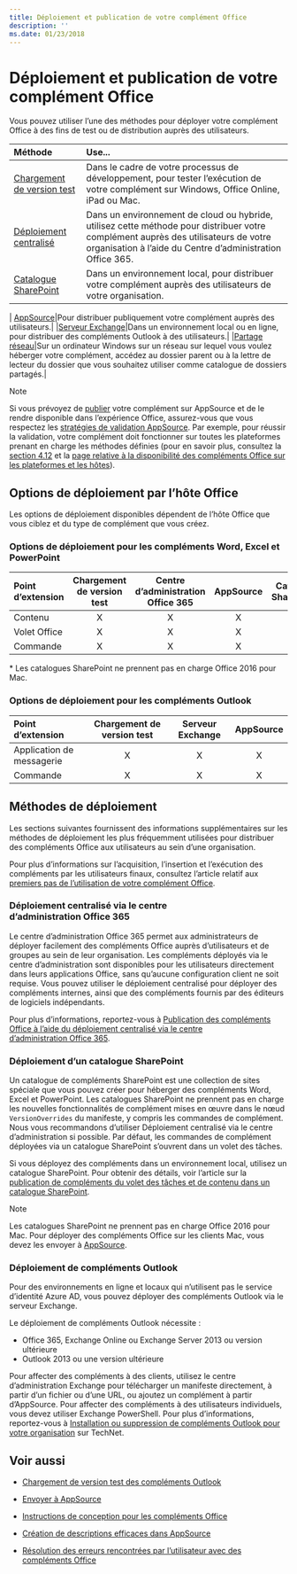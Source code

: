 ```yaml
---
title: Déploiement et publication de votre complément Office
description: ''
ms.date: 01/23/2018
---
```


# <a name="deploy-and-publish-your-office-add-in"></a>Déploiement et publication de votre complément Office

Vous pouvez utiliser l’une des méthodes pour déployer votre complément Office à des fins de test ou de distribution auprès des utilisateurs.

|**Méthode**|**Use...**|
|:---------|:------------|
|[Chargement de version test](../testing/create-a-network-shared-folder-catalog-for-task-pane-and-content-add-ins.md)|Dans le cadre de votre processus de développement, pour tester l’exécution de votre complément sur Windows, Office Online, iPad ou Mac.|
|[Déploiement centralisé](centralized-deployment.md)|Dans un environnement de cloud ou hybride, utilisez cette méthode pour distribuer votre complément auprès des utilisateurs de votre organisation à l’aide du Centre d’administration Office 365.|
|[Catalogue SharePoint](publish-task-pane-and-content-add-ins-to-an-add-in-catalog.md)|Dans un environnement local, pour distribuer votre complément auprès des utilisateurs de votre organisation.|
|
  [AppSource](https://docs.microsoft.com/fr-fr/office/dev/store/submit-to-the-office-store)|Pour distribuer publiquement votre complément auprès des utilisateurs.|
|[Serveur Exchange](#outlook-add-in-deployment)|Dans un environnement local ou en ligne, pour distribuer des compléments Outlook à des utilisateurs.|
|[Partage réseau](../testing/create-a-network-shared-folder-catalog-for-task-pane-and-content-add-ins.md)|Sur un ordinateur Windows sur un réseau sur lequel vous voulez héberger votre complément, accédez au dossier parent ou à la lettre de lecteur du dossier que vous souhaitez utiliser comme catalogue de dossiers partagés.|

> [!NOTE]
> Si vous prévoyez de [publier](../publish/publish.md) votre complément sur AppSource et de le rendre disponible dans l’expérience Office, assurez-vous que vous respectez les [stratégies de validation AppSource](https://docs.microsoft.com/fr-fr/office/dev/store/validation-policies). Par exemple, pour réussir la validation, votre complément doit fonctionner sur toutes les plateformes prenant en charge les méthodes définies (pour en savoir plus, consultez la [section 4.12](https://docs.microsoft.com/fr-fr/office/dev/store/validation-policies#4-apps-and-add-ins-behave-predictably) et la [page relative à la disponibilité des compléments Office sur les plateformes et les hôtes](../overview/office-add-in-availability.md)).

## <a name="deployment-options-by-office-host"></a>Options de déploiement par l’hôte Office

Les options de déploiement disponibles dépendent de l’hôte Office que vous ciblez et du type de complément que vous créez.

### <a name="deployment-options-for-word-excel-and-powerpoint-add-ins"></a>Options de déploiement pour les compléments Word, Excel et PowerPoint

| Point d’extension | Chargement de version test | Centre d’administration Office 365 |AppSource| Catalogue SharePoint\*  |
|:----------------|:-----------:|:-----------------------:|:----------:|:--------------------:|
| Contenu         | X           | X                       | X          | X                    |
| Volet Office       | X           | X                       | X          | X                    |
| Commande           | X           | X                       | X          |                      |

&#42; Les catalogues SharePoint ne prennent pas en charge Office 2016 pour Mac.

### <a name="deployment-options-for-outlook-add-ins"></a>Options de déploiement pour les compléments Outlook

| Point d’extension | Chargement de version test | Serveur Exchange | AppSource |
|:----------------|:-----------:|:---------------:|:------------:|
| Application de messagerie        | X           | X               | X            |
| Commande         | X           | X               | X            |

## <a name="deployment-methods"></a>Méthodes de déploiement

Les sections suivantes fournissent des informations supplémentaires sur les méthodes de déploiement les plus fréquemment utilisées pour distribuer des compléments Office aux utilisateurs au sein d’une organisation.

Pour plus d’informations sur l’acquisition, l’insertion et l’exécution des compléments par les utilisateurs finaux, consultez l’article relatif aux [premiers pas de l’utilisation de votre complément Office](https://support.office.com/en-ie/article/Start-using-your-Office-Add-in-82e665c4-6700-4b56-a3f3-ef5441996862?ui=en-US&rs=en-IE&ad=IE).

### <a name="centralized-deployment-via-the-office-365-admin-center"></a>Déploiement centralisé via le centre d’administration Office 365 

Le centre d’administration Office 365 permet aux administrateurs de déployer facilement des compléments Office auprès d’utilisateurs et de groupes au sein de leur organisation. Les compléments déployés via le centre d’administration sont disponibles pour les utilisateurs directement dans leurs applications Office, sans qu’aucune configuration client ne soit requise. Vous pouvez utiliser le déploiement centralisé pour déployer des compléments internes, ainsi que des compléments fournis par des éditeurs de logiciels indépendants.

Pour plus d’informations, reportez-vous à [Publication des compléments Office à l’aide du déploiement centralisé via le centre d’administration Office 365](centralized-deployment.md).

### <a name="sharepoint-catalog-deployment"></a>Déploiement d’un catalogue SharePoint

Un catalogue de compléments SharePoint est une collection de sites spéciale que vous pouvez créer pour héberger des compléments Word, Excel et PowerPoint. Les catalogues SharePoint ne prennent pas en charge les nouvelles fonctionnalités de complément mises en œuvre dans le nœud `VersionOverrides` du manifeste, y compris les commandes de complément. Nous vous recommandons d’utiliser Déploiement centralisé via le centre d’administration si possible. Par défaut, les commandes de complément déployées via un catalogue SharePoint s’ouvrent dans un volet des tâches.

Si vous déployez des compléments dans un environnement local, utilisez un catalogue SharePoint. Pour obtenir des détails, voir l’article sur la [publication de compléments du volet des tâches et de contenu dans un catalogue SharePoint](publish-task-pane-and-content-add-ins-to-an-add-in-catalog.md).

> [!NOTE]
> Les catalogues SharePoint ne prennent pas en charge Office 2016 pour Mac. Pour déployer des compléments Office sur les clients Mac, vous devez les envoyer à [AppSource]. 

### <a name="outlook-add-in-deployment"></a>Déploiement de compléments Outlook

Pour des environnements en ligne et locaux qui n’utilisent pas le service d’identité Azure AD, vous pouvez déployer des compléments Outlook via le serveur Exchange. 

Le déploiement de compléments Outlook nécessite :

- Office 365, Exchange Online ou Exchange Server 2013 ou version ultérieure
- Outlook 2013 ou une version ultérieure

Pour affecter des compléments à des clients, utilisez le centre d’administration Exchange pour télécharger un manifeste directement, à partir d’un fichier ou d’une URL, ou ajoutez un complément à partir d’AppSource. Pour affecter des compléments à des utilisateurs individuels, vous devez utiliser Exchange PowerShell. Pour plus d’informations, reportez-vous à [Installation ou suppression de compléments Outlook pour votre organisation](https://technet.microsoft.com/fr-fr/library/jj943752(v=exchg.150).aspx) sur TechNet.

## <a name="see-also"></a>Voir aussi

- [Chargement de version test des compléments Outlook](../testing/create-a-network-shared-folder-catalog-for-task-pane-and-content-add-ins.md)
- [Envoyer à AppSource][AppSource]
- [Instructions de conception pour les compléments Office](../design/add-in-design.md)
- 
  [Création de descriptions efficaces dans AppSource](https://docs.microsoft.com/fr-fr/office/dev/store/create-effective-office-store-listings)
- [Résolution des erreurs rencontrées par l’utilisateur avec des compléments Office](../testing/testing-and-troubleshooting.md)


  [AppSource]: https://docs.microsoft.com/fr-fr/office/dev/store/submit-to-the-office-store
[Office Add-in host and platform availability]: ../overview/office-add-in-availability
